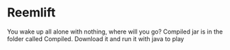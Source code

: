 Reemlift
========

You wake up all alone with nothing, where will you go?
Compiled jar is in the folder called Compiled. Download it and run it with java to play
